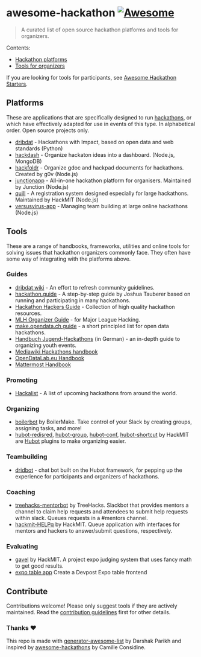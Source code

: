 # awesome-hackathon [![Awesome](https://awesome.re/badge.svg)](https://awesome.re)

> A curated list of open source hackathon platforms and tools for organizers.

Contents:

- [Hackathon platforms](#platforms)
- [Tools for organizers](#tools)

If you are looking for tools for participants, see [Awesome Hackathon Starters](https://github.com/geekcamp-ph/awesome-hackathon-starters).

## Platforms

These are applications that are specifically designed to run [hackathons](https://en.wikipedia.org/wiki/Hackathon), or which have effectively adapted for use in events of this type. In alphabetical order. Open source projects only.

- [dribdat](https://github.com/dribdat/dribdat) - Hackathons with Impact, based on open data and web standards (Python)
- [hackdash](https://github.com/impronunciable/hackdash) - Organize hackaton ideas into a dashboard. (Node.js, MongoDB)
- [hackfoldr](https://github.com/hackfoldr/hackfoldr) - Organize gdoc and hackpad documents for hackathons. Created by g0v (Node.js)
- [junctionapp](https://github.com/hackjunction/JunctionApp) -  All-in-one hackathon platform for organisers. Maintained by Junction (Node.js)
- [quill](https://github.com/techx/quill) - A registration system designed especially for large hackathons. Maintained by HackMIT (Node.js)
- [versusvirus-app](https://github.com/VersusVirus-Hackathons/VersusVirus-App) - Managing team building at large online hackathons (Node.js)

## Tools

These are a range of handbooks, frameworks, utilities and online tools for solving issues that hackathon organizers commonly face. They often have some way of integrating with the platforms above.

### Guides

- [dribdat wiki](https://github.com/dribdat/docs/wiki) - An effort to refresh community guidelines.
- [hackathon.guide](https://github.com/JoshData/hackathon.guide) - A step-by-step guide by Joshua Tauberer based on running and participating in many hackathons.
- [Hackathon Hackers Guide](https://github.com/HackathonHackers/Hackathon-Resources/blob/master/RESOURCES.md) - Collection of high quality hackathon resources.
- [MLH Organizer Guide](https://github.com/MLH/mlh-hackathon-organizer-guide) - for Major League Hacking.
- [make.opendata.ch guide](http://make.opendata.ch/wiki/information:rules) - a short principled list for open data hackathons.
- [Handbuch Jugend-Hackathons](https://handbuch.jugendhackt.de/) (in German) - an in-depth guide to organizing youth events.
- [Mediawiki Hackathons handbook](https://www.mediawiki.org/wiki/Hackathons/Handbook)
- [OpenDataLab.eu Handbook](http://handbook.opendatalab.eu/)
- [Mattermost Handbook](https://handbook.mattermost.com/contributors/contributors/how-to-run-a-hackathon)

### Promoting

- [Hackalist](https://github.com/Hackalist/Hackalist.github.io) -  A list of upcoming hackathons from around the world. 

### Organizing

- [boilerbot](https://github.com/BoilerMake/boilerbot) by BoilerMake. Take control of your Slack by creating groups, assigning tasks, and more!
- [hubot-redisred](https://github.com/Detry322/hubot-redisred), [hubot-group](https://github.com/anishathalye/hubot-group), [hubot-conf](https://github.com/anishathalye/hubot-conf), [hubot-shortcut](https://github.com/anishathalye/hubot-shortcut) by HackMIT are [Hubot](https://hubot.github.com/) plugins to make organizing easier.

### Teambuilding

- [dridbot](https://github.com/dribdat/dridbot) - chat bot built on the Hubot framework, for pepping up the experience for participants and organizers of hackathons.

### Coaching

- [treehacks-mentorbot](https://github.com/TreeHacks/slack-mentorship) by TreeHacks. Slackbot that provides mentors a channel to claim help requests and attendees to submit help requests within slack. Queues requests in a #mentors channel.
- [hackmit-HELPq](https://github.com/ehzhang/helpq) by HackMIT. Queue application with interfaces for mentors and hackers to answer/submit questions, respectively.

### Evaluating

- [gavel](https://github.com/anishathalye/gavel) by HackMIT. A project expo judging system that uses fancy math to get good results.
- [expo table app](https://github.com/nealrs/expo#fork-destination-box) Create a Devpost Expo table frontend

## Contribute

Contributions welcome! Please only suggest tools if they are actively maintained. Read the [contribution guidelines](contributing.md) first for other details.

### Thanks :heart:

This repo is made with [generator-awesome-list](https://github.com/dar5hak/generator-awesome-list) by Darshak Parikh and inspired by [awesome-hackathons](https://github.com/cconsidine/awesome-hackathons) by Camille Considine.
